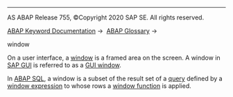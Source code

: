   

* * *

AS ABAP Release 755, ©Copyright 2020 SAP SE. All rights reserved.

[ABAP Keyword Documentation](javascript:call_link\('abenabap.htm'\)) →  [ABAP Glossary](javascript:call_link\('abenabap_glossary.htm'\)) → 

window

On a user interface, a [window](javascript:call_link\('abenuser_interface_glosry.htm'\) "Glossary Entry") is a framed area on the screen. A window in [SAP GUI](javascript:call_link\('abensap_gui_glosry.htm'\) "Glossary Entry") is referred to as a [GUI window](javascript:call_link\('abengui_window_glosry.htm'\) "Glossary Entry").

In [ABAP SQL](javascript:call_link\('abenabap_sql_glosry.htm'\) "Glossary Entry"), a window is a subset of the result set of a [query](javascript:call_link\('abenquery_glosry.htm'\) "Glossary Entry") defined by a [window expression](javascript:call_link\('abenwindow_expression_glosry.htm'\) "Glossary Entry") to whose rows a [window function](javascript:call_link\('abenwindow_function_glosry.htm'\) "Glossary Entry") is applied.